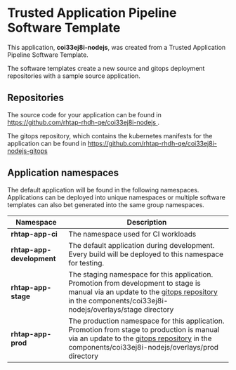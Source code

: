# Trusted Application Pipeline Software Template

This application, **coi33ej8i-nodejs**, was created from a Trusted Application Pipeline Software Template.

The software templates create a new source and gitops deployment repositories with a sample source application. 

## Repositories

The source code for your application can be found in [https://github.com/rhtap-rhdh-qe/coi33ej8i-nodejs ](https://github.com/rhtap-rhdh-qe/coi33ej8i-nodejs ).
 
The gitops repository, which contains the kubernetes manifests for the application can be found in 
[https://github.com/rhtap-rhdh-qe/coi33ej8i-nodejs-gitops ](https://github.com/rhtap-rhdh-qe/coi33ej8i-nodejs-gitops ) 

## Application namespaces 

The default application will be found in the following namespaces. Applications can be deployed into unique namespaces or multiple software templates can also bet generated into the same group namespaces.  

|  Namespace   |  Description   |  
| -------- | -------- |
| **rhtap-app-ci** | The namespace used for CI workloads |
| **rhtap-app-development** | The default application during development. Every build will be deployed to this namespace for testing. |
| **rhtap-app-stage** | The staging namespace for this application. Promotion from development to stage is manual via an update to the [gitops repository](https://github.com/rhtap-rhdh-qe/coi33ej8i-nodejs-gitops ) in the components/coi33ej8i-nodejs/overlays/stage directory |
| **rhtap-app-prod** | The production namespace for this application. Promotion from stage to production is manual via an update to the [gitops repository](https://github.com/rhtap-rhdh-qe/coi33ej8i-nodejs-gitops ) in the components/coi33ej8i-nodejs/overlays/prod directory |